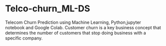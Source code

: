 # Telco-churn_ML-DS
Telecom Churn Prediction using Machine Learning, Python,jupyter notebook and Google Colab. Customer churn is a key business concept that determines the number of customers that stop doing business with a specific company.
